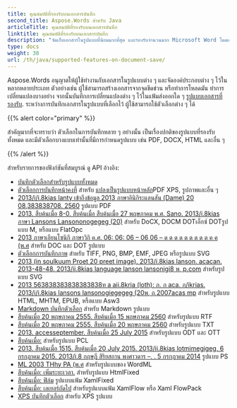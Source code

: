 ```yaml
---
title: คุณสมบัติที่รองรับบนเอกสารบันทึก
second_title: Aspose.Words สําหรับ Java
articleTitle: คุณสมบัติที่รองรับบนเอกสารบันทึก
linktitle: คุณสมบัติที่รองรับบนเอกสารบันทึก
description: "จัดเก็บเอกสารในรูปแบบที่นิยมมากที่สุด และรองรับจํานวนมาก Microsoft Word โดดเด่น"
type: docs
weight: 30
url: /th/java/supported-features-on-document-save/
---
```


Aspose.Words อนุญาตให้ผู้ใช้ทํางานกับเอกสารในรูปแบบต่าง ๆ และจัดองค์ประกอบต่าง ๆ ไว้ในหลากหลายประเภท ตัวอย่างเช่น ผู้ใช้สามารถสร้างเอกสารจากจุดขีดข่วน หรือทําการโหลดมัน ทําการเปลี่ยนแปลงบางอย่าง จากนั้นบันทึกการเปลี่ยนแปลงต่าง ๆ ไว้ในแฟ้มส่งออกใด ๆ [รูปแบบเอกสารที่รองรับ](/words/th/java/supported-document-formats/). ระหว่างการบันทึกเอกสารในรูปแบบที่เลือกไว้ ผู้ใช้สามารถใช้ตัวเลือกต่าง ๆ ได้

{{% alert color="primary" %}}

สําคัญมากที่จะทราบว่า ตัวเลือกในการบันทึกหลาย ๆ อย่างนั้น เป็นเรื่องปกติของรูปแบบที่รองรับทั้งหมด และมีตัวเลือกบางแบบเท่านั้นที่มีการกําหนดรูปแบบ เช่น PDF, DOCX, HTML และอื่น ๆ

{{% /alert %}}

สําหรับรายการของฟังก์ชันที่สมบูรณ์ ดู API อ้างอิง:

- [บันทึกตัวเลือกสําหรับรูปแบบทั้งหมด](https://reference.aspose.com/words/java/com.aspose.words/saveoptions/)
- [ตัวเลือกการบันทึกหน้าคงที่](https://reference.aspose.com/words/java/com.aspose.words/fixedpagesaveoptions/) สําหรับ [แปลงเป็นรูปแบบหน้าหลัก](/words/th/java/converting-to-fixed-page-format/)PDF XPS, รูปภาพและอื่น ๆ
- [2013/i/i.8kias lanty เข้าถึงข้อมูล 2013 ภาษาอินิกิระแลนสัน (Dame) 20 08,383838708. 2560](https://reference.aspose.com/words/java/com.aspose.words/pdfsaveoptions/) รูปแบบ PDF
- [2013. สืบค้นเมื่อ 8-0. สืบค้นเมื่อ สืบค้นเมื่อ 27 พฤษภาคม พ.ศ. Sano. 2013/i.8kias ภาษา Lansons Lansononogegeg (20)](https://reference.aspose.com/words/java/com.aspose.words/ooxmlsaveoptions/) สําหรับ DoCX, DOCM DOTเอ็กซ์ DOTรูปแบบ M, หรือแบบ FlatOpc
- [2013 ภาษาเอียนโซนิกิ ภาษาวิกิ ค.ศ. 06: 06: 06 – 06 06 – ด ด ด ด ด ด ด ด ด ค ค (พ.ศ](https://reference.aspose.com/words/java/com.aspose.words/docsaveoptions/) สําหรับ DOC และ DOT รูปแบบ
- [ตัวเลือกการบันทึกภาพ](https://reference.aspose.com/words/java/com.aspose.words/imagesaveoptions/) สําหรับ TIFF, PNG, BMP, EMF, JPEG หรือรูปแบบ SVG
- [2013 (in soulkuum Proet 20 preet image). 2013/i.8kias lanson. acacan. 2013-48-48. 2013/ii.8kias language lanson lansonigi8 พ, p.com](https://reference.aspose.com/words/java/com.aspose.words/svgsaveoptions/) สําหรับรูปแบบ SVG
- [2013 563838383838383838ท a aii.8kria (loth): ภ. ภ aca. ภ/ikrias. 2013/i/i.8kias lansons lansonogiegegeg (20พ, ฤ,2007acas mp](https://reference.aspose.com/words/java/com.aspose.words/htmlsaveoptions/) สําหรับรูปแบบ HTML, MHTM, EPUB, หรือแบบ Asw3
- [Markdown บันทึกตัวเลือก](https://reference.aspose.com/words/java/com.aspose.words/markdownsaveoptions/) สําหรับ Markdown รูปแบบ
- [สืบค้นเมื่อ 20 พฤษภาคม 2555. สืบค้นเมื่อ 15 พฤษภาคม 2560](https://reference.aspose.com/words/java/com.aspose.words/rtfsaveoptions/) สําหรับรูปแบบ RTF
- [สืบค้นเมื่อ 20 พฤษภาคม 2555. สืบค้นเมื่อ 20 พฤษภาคม 2560](https://reference.aspose.com/words/java/com.aspose.words/txtsaveoptions/) สําหรับรูปแบบ TXT
- [2013. accesseptember. สืบค้นเมื่อ 25 July 2015](https://reference.aspose.com/words/java/com.aspose.words/odtsaveoptions/) สําหรับรูปแบบ ODT และ OTT
- [สืบค้นเมื่อ:](https://reference.aspose.com/words/java/com.aspose.words/pclsaveoptions/) สําหรับรูปแบบ PCL
- [2013. สืบค้นเมื่อ 1515. สืบค้นเมื่อ 20 July 2015. 2013/ii.8kias lotmimegigeg, 6 กรกฎาคม 2015. 2013/i.8 กฤษฎี สิริยสถาน พงศาวดาร –. . 5 กรกฎาคม 2014](https://reference.aspose.com/words/java/com.aspose.words/pssaveoptions/) รูปแบบ PS
- [ML 2003 THhy PA (พ.ศ](https://reference.aspose.com/words/java/com.aspose.words/wordml2003saveoptions/) สําหรับรูปแบบของ WordML
- [สืบค้นเมื่อ: เพิ่มระยะเวลา.](https://reference.aspose.com/words/java/com.aspose.words/htmlfixedsaveoptions/) สําหรับรูปแบบ HtmlFixed
- [สืบค้นเมื่อ: ฟิล์ม](https://reference.aspose.com/words/java/com.aspose.words/xamlfixedsaveoptions/) รูปแบบแฟ้ม XamlFixed
- [สืบค้นเมื่อ: เลเยอร์ถัดไป](https://reference.aspose.com/words/java/com.aspose.words/xamlflowsaveoptions/) สําหรับรูปแบบแฟ้ม XamlFlow หรือ Xaml FlowPack
- [XPS บันทึกตัวเลือก](https://reference.aspose.com/words/java/com.aspose.words/xpssaveoptions/) สําหรับ XPS รูปแบบ